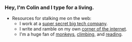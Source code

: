 ### Hey, I'm Colin and I type for a living. 

* Resources for stalking me on the web:
  * I work at a <a href="https://www.youtube.com/watch?v=dQw4w9WgXcQ">super secret big tech company</a>.
  * I write and ramble on my own [corner of the internet](https://www.colinbethea.com/).
  * I'm a huge fan of [monkeys](https://nationalzoo.si.edu/animals/emperor-tamarin), [climbing](https://www.youtube.com/watch?v=vcRBT9Q9jXM), and [reading](https://www.colinbethea.com/bookshelf).
